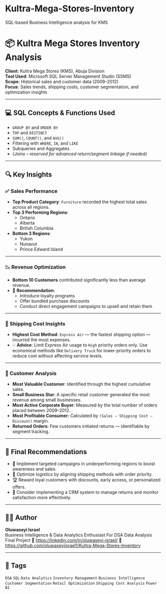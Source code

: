 # Kultra-Mega-Stores-Inventory
SQL-based Business Intelligence analysis for KMS

# 📦 Kultra Mega Stores Inventory Analysis

**Client**: Kultra Mega Stores (KMS), Abuja Division  
**Tool Used**: Microsoft SQL Server Management Studio (SSMS)  
**Scope**: Historical sales and customer data (2009–2012)  
**Focus**: Sales trends, shipping costs, customer segmentation, and optimization insights

---

## 💻 SQL Concepts & Functions Used

- `GROUP BY` and `ORDER BY`
- `TOP` and `DISTINCT`
- `SUM()`, `COUNT()`, and `AVG()`
- Filtering with `WHERE`, `IN`, and `LIKE`
- Subqueries and Aggregates
- *(Joins – reserved for advanced return/segment linkage if needed)*

---

## 🔍 Key Insights

### ✅ Sales Performance
- **Top Product Category**: `Furniture` recorded the highest total sales across all regions.
- **Top 3 Performing Regions**:
  - Ontario
  - Alberta
  - British Columbia
- **Bottom 3 Regions**:
  - Yukon
  - Nunavut
  - Prince Edward Island

---

### 📉 Revenue Optimization
- **Bottom 10 Customers** contributed significantly less than average revenue.
- 🎯 **Recommendation**:
  - Introduce loyalty programs
  - Offer bundled purchase discounts
  - Conduct direct engagement campaigns to upsell and retain them

---

### 🚚 Shipping Cost Insights
- **Highest Cost Method**: `Express Air` — the fastest shipping option — incurred the most expenses.
- 💡 **Advice**: Limit Express Air usage to `High` priority orders only. Use economical methods like `Delivery Truck` for lower-priority orders to reduce cost without affecting service levels.

---

### 👥 Customer Analysis
- **Most Valuable Customer**: Identified through the highest cumulative sales.
- **Small Business Star**: A specific retail customer generated the most revenue among small businesses.
- **Most Active Corporate Buyer**: Measured by the total number of orders placed between 2009–2012.
- **Most Profitable Consumer**: Calculated by `(Sales – Shipping Cost – Discount)` margin.
- **Returned Orders**: Few customers initiated returns — identifiable by segment tracking.

---

## 🧠 Final Recommendations

- 🎯 Implement targeted campaigns in underperforming regions to boost awareness and sales.
- 🚚 Optimize logistics by aligning shipping methods with order priority.
- 🏆 Reward loyal customers with discounts, early access, or personalized offers.
- 🧾 Consider implementing a CRM system to manage returns and monitor satisfaction more effectively.

---

## 👨‍💻 Author

**Oluwaseyi Israel**  
Business Intelligence & Data Analytics Enthusiast For DSA Data Analysis Final Project 
🔗 https://linkedin.com/in/oluwaseyi-israel/
🔗 https://github.com/oluwaseyiisrael1/Kultra-Mega-Stores-Inventory

---

## 📌 Tags

`DSA` `SQL` `Data Analytics` `Inventory Management` `Business Intelligence`  
`Customer Segmentation` `Retail Optimization` `Shipping Cost Analysis` `Power BI`

